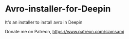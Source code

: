 # Avro-installer-for-Deepin
It's an installer to install avro in Deepin

Donate me on Patreon, https://www.patreon.com/siamsami
